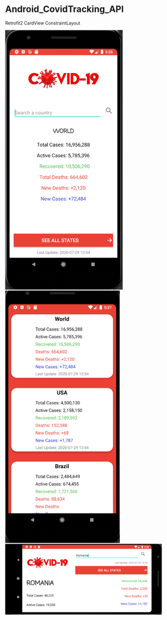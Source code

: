 # Android_CovidTracking_API

Retrofit2
CardView
ConstraintLayout

![](app/src/main/res/drawable/ss1.png)
![](app/src/main/res/drawable/ss2.png)
![](app/src/main/res/drawable/ss3.png)

